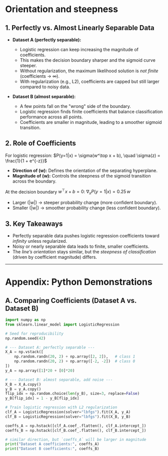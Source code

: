 # Orientation and steepness

## 1. Perfectly vs. Almost Linearly Separable Data
- **Dataset A (perfectly separable):**
  - Logistic regression can keep increasing the magnitude of coefficients.
  - This makes the decision boundary sharper and the sigmoid curve steeper.
  - Without regularization, the maximum likelihood solution is *not finite* (coefficients → ∞).
  - With regularization (e.g., L2), coefficients are capped but still larger compared to noisy data.

- **Dataset B (almost separable):**
  - A few points fall on the "wrong" side of the boundary.
  - Logistic regression finds finite coefficients that balance classification performance across all points.
  - Coefficients are smaller in magnitude, leading to a smoother sigmoid transition.

## 2. Role of Coefficients
For logistic regression:
$P(y=1|x) = \sigma(w^\top x + b), \quad \sigma(z) = \frac{1}{1 + e^{-z}}$
- **Direction of \(w\):** Defines the orientation of the separating hyperplane.
- **Magnitude of \(w\):** Controls the steepness of the sigmoid transition across the boundary.

At the decision boundary $w^\top x + b = 0$:
$\nabla_x P(y=1|x) = 0.25 \, w$
- Larger \(\|w\|\) → steeper probability change (more confident boundary).
- Smaller \(\|w\|\) → smoother probability change (less confident boundary).

## 3. Key Takeaways
- Perfectly separable data pushes logistic regression coefficients toward *infinity* unless regularized.
- Noisy or nearly separable data leads to finite, smaller coefficients.
- The *line’s orientation* stays similar, but the *steepness of classification* (driven by coefficient magnitude) differs.

---
# Appendix: Python Demonstrations

## A. Comparing Coefficients (Dataset A vs. Dataset B)
```python
import numpy as np
from sklearn.linear_model import LogisticRegression

# Seed for reproducibility
np.random.seed(42)

# --- Dataset A: perfectly separable ---
X_A = np.vstack([
    np.random.randn(20, 2) + np.array([2, 2]),   # class 1
    np.random.randn(20, 2) + np.array([-2, -2])  # class 0
])
y_A = np.array([1]*20 + [0]*20)

# --- Dataset B: almost separable, add noise ---
X_B = X_A.copy()
y_B = y_A.copy()
flip_idx = np.random.choice(len(y_B), size=3, replace=False)
y_B[flip_idx] = 1 - y_B[flip_idx]

# Train logistic regression with L2 regularization
clf_A = LogisticRegression(solver="lbfgs").fit(X_A, y_A)
clf_B = LogisticRegression(solver="lbfgs").fit(X_B, y_B)

coeffs_A = np.hstack([clf_A.coef_.flatten(), clf_A.intercept_])
coeffs_B = np.hstack([clf_B.coef_.flatten(), clf_B.intercept_])

# similar direction, but `coeffs_A` will be larger in magnitude
print("Dataset A coefficients:", coeffs_A)
print("Dataset B coefficients:", coeffs_B)
